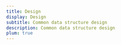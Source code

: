 ```yaml
---
title: Design
display: Design
subtitle: Common data structure design
description: Common data structure design
plum: true
---
```

